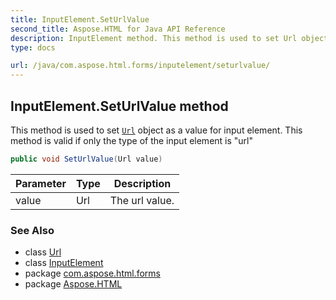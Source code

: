 ```yaml
---
title: InputElement.SetUrlValue
second_title: Aspose.HTML for Java API Reference
description: InputElement method. This method is used to set Url object as a value for input element. This method is valid if only the type of the input element is url
type: docs

url: /java/com.aspose.html.forms/inputelement/seturlvalue/
---
```

## InputElement.SetUrlValue method

This method is used to set [`Url`](../../../com.aspose.html/url/) object as a value for input element. This method is valid if only the type of the input element is "url"

```java
public void SetUrlValue(Url value)
```

| Parameter | Type | Description |
| --- | --- | --- |
| value | Url | The url value. |

### See Also

* class [Url](../../../com.aspose.html/url/)
* class [InputElement](../)
* package [com.aspose.html.forms](../../../com.aspose.html.forms/)
* package [Aspose.HTML](../../../)
